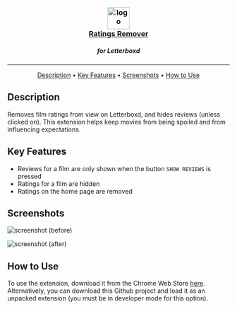 <h3 align="center">
  <br>
  <a href="https://chrome.google.com/webstore/detail/letterboxd-ratings-remove/hjnkheioinkniboimdnmpcfcnblcmdka"><img src="https://raw.githubusercontent.com/qjack001/Letterboxd-Ratings-Remover/master/icon.png" alt="logo" width="50"></a>
  <br>
  <a href="https://chrome.google.com/webstore/detail/letterboxd-ratings-remove/hjnkheioinkniboimdnmpcfcnblcmdka">Ratings Remover</a>
</h3>
<h5 align="center">for Letterboxd</h5>
<hr>

<p align="center">
  <a href="#description">Description</a> •
  <a href="#key-features">Key Features</a> •
  <a href="#screenshots">Screenshots</a> •
  <a href="#how-to-use">How to Use</a>
</p> 

## Description

Removes film ratings from view on Letterboxd, and hides reviews (unless clicked on). This extension helps keep movies from being spoiled and from influencing expectations.

## Key Features

- Reviews for a film are only shown when the button `SHOW REVIEWS` is pressed
- Ratings for a film are hidden
- Ratings on the home page are removed

## Screenshots

![screenshot (before)](https://raw.githubusercontent.com/qjack001/Letterboxd-Ratings-Remover/master/screenshots/Screen%20Shot%202019-08-28%20at%2011.47.16%20PM.png)

![screenshot (after)](https://raw.githubusercontent.com/qjack001/Letterboxd-Ratings-Remover/master/screenshots/Screen%20Shot%202019-08-28%20at%2011.46.53%20PM.png)

## How to Use

To use the extension, download it from the Chrome Web Store [here](https://chrome.google.com/webstore/detail/letterboxd-ratings-remove/hjnkheioinkniboimdnmpcfcnblcmdka). Alternatively, you can download this Github project and load it as an unpacked extension (you must be in developer mode for this option).
